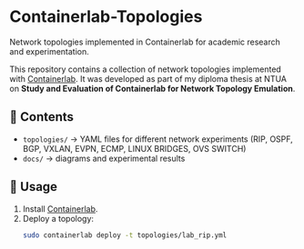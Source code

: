 # Containerlab-Topologies
Network topologies implemented in Containerlab for academic research and experimentation.

This repository contains a collection of network topologies implemented with [Containerlab](https://containerlab.dev).
It was developed as part of my diploma thesis at NTUA on **Study and Evaluation of Containerlab for Network Topology Emulation**.

## 📂 Contents
- `topologies/` → YAML files for different network experiments (RIP, OSPF, BGP, VXLAN, EVPN, ECMP, LINUX BRIDGES, OVS SWITCH)
- `docs/` → diagrams and experimental results

## 🚀 Usage
1. Install [Containerlab](https://containerlab.dev/install/).
2. Deploy a topology:
   ```bash
   sudo containerlab deploy -t topologies/lab_rip.yml
